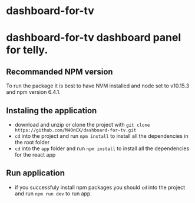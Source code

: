 # dashboard-for-tv

# dashboard-for-tv dashboard panel for telly.

## Recommanded NPM version

To run the package it is best to have NVM installed and node set to v10.15.3 and npm version 6.4.1.

## Instaling the application

- download and unzip or clone the project with `git clone https://github.com/M40nCX/dashboard-for-tv.git`
- `cd` into the project and run `npm install` to install all the dependencies in the root folder
- `cd` into the `app` folder and run `npm install` to install all the dependencies for the react app

## Run application

- if you successfuly install npm packages you should `cd` into the project and run `npm run dev` to run app.
